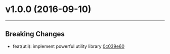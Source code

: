 # v1.0.0 (2016-09-10)
---


## Breaking Changes

- feat(util): implement powerful utility library [0c039e60](https://github.com/northbrookjs/northbrookjs/commits/0c039e608a3eacf55dfb06648a345b23378c2d20)



